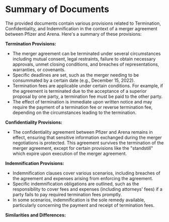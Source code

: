 # Summary of Documents

The provided documents contain various provisions related to Termination, Confidentiality, and Indemnification in the context of a merger agreement between Pfizer and Arena. Here's a summary of these provisions:

**Termination Provisions:**
- The merger agreement can be terminated under several circumstances including mutual consent, legal restraints, failure to obtain necessary approvals, unmet closing conditions, and breaches of representations, warranties, or covenants.
- Specific deadlines are set, such as the merger needing to be consummated by a certain date (e.g., December 15, 2022).
- Termination fees are applicable under certain conditions. For example, if the agreement is terminated due to the acceptance of a superior proposal by one party, a termination fee must be paid to the other party.
- The effect of termination is immediate upon written notice and may require the payment of a termination fee or reverse termination fee, depending on the circumstances leading to the termination.

**Confidentiality Provisions:**
- The confidentiality agreement between Pfizer and Arena remains in effect, ensuring that sensitive information exchanged during the merger negotiations is protected. This agreement survives the termination of the merger agreement, except for certain provisions like the "standstill" which expire upon execution of the merger agreement.

**Indemnification Provisions:**
- Indemnification clauses cover various scenarios, including breaches of the agreement and expenses arising from enforcing the agreement.
- Specific indemnification obligations are outlined, such as the responsibility to cover fees and expenses (including attorneys' fees) if a party fails to pay required termination fees promptly.
- In some scenarios, indemnification is the sole remedy available, particularly concerning the payment and receipt of termination fees.

**Similarities and Differences:**
